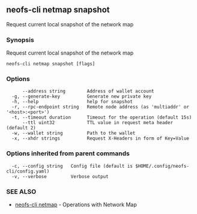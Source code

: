 ## neofs-cli netmap snapshot

Request current local snapshot of the network map

### Synopsis

Request current local snapshot of the network map

```
neofs-cli netmap snapshot [flags]
```

### Options

```
      --address string        Address of wallet account
  -g, --generate-key          Generate new private key
  -h, --help                  help for snapshot
  -r, --rpc-endpoint string   Remote node address (as 'multiaddr' or '<host>:<port>')
  -t, --timeout duration      Timeout for the operation (default 15s)
      --ttl uint32            TTL value in request meta header (default 2)
  -w, --wallet string         Path to the wallet
  -x, --xhdr strings          Request X-Headers in form of Key=Value
```

### Options inherited from parent commands

```
  -c, --config string   Config file (default is $HOME/.config/neofs-cli/config.yaml)
  -v, --verbose         Verbose output
```

### SEE ALSO

* [neofs-cli netmap](neofs-cli_netmap.md)	 - Operations with Network Map

